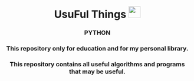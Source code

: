 <h1 align="center">UsuFul Things</a> 
<img src="https://github.com/blackcater/blackcater/raw/main/images/Hi.gif" height="32"/></h1>
<h3 align="center">PYTHON</h3> 
<h3 align="center">This repository only for education and for my personal library.</h3>
<h3 align="center">This repository contains all useful algorithms and programs that may be useful.</h3>
